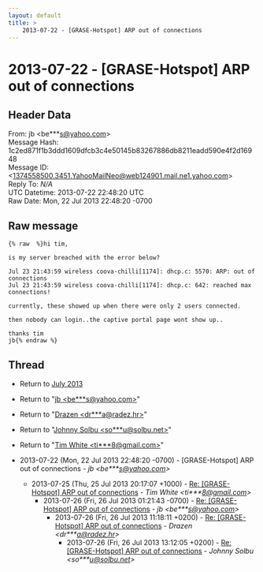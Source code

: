 ```yaml
---
layout: default
title: >
    2013-07-22 - [GRASE-Hotspot] ARP out of connections
---
```


# 2013-07-22 - [GRASE-Hotspot] ARP out of connections

## Header Data

From: jb \<be***s@yahoo.com\><br>
Message Hash: 1c2ed871f1b3ddd1609dfcb3c4e50145b83267886db8211eadd590e4f2d16948<br>
Message ID: \<1374558500.3451.YahooMailNeo@web124901.mail.ne1.yahoo.com\><br>
Reply To: _N/A_<br>
UTC Datetime: 2013-07-22 22:48:20 UTC<br>
Raw Date: Mon, 22 Jul 2013 22:48:20 -0700<br>

## Raw message

```
{% raw  %}hi tim,

is my server breached with the error below?

Jul 23 21:43:59 wireless coova-chilli[1174]: dhcp.c: 5570: ARP: out of connections
Jul 23 21:43:59 wireless coova-chilli[1174]: dhcp.c: 642: reached max connections!

currently, these showed up when there were only 2 users connected.

then nobody can login..the captive portal page wont show up..

thanks tim
jb{% endraw %}
```

## Thread

+ Return to [July 2013](/archive/2013/07)

+ Return to "[jb <be***s<span>@</span>yahoo.com>](/authors/be___s_at_yahoo_com)"
+ Return to "[Drazen <dr***a<span>@</span>radez.hr>](/authors/dr___a_at_radez_hr)"
+ Return to "[Johnny Solbu <so***u<span>@</span>solbu.net>](/authors/so___u_at_solbu_net)"
+ Return to "[Tim White <ti***8<span>@</span>gmail.com>](/authors/ti___8_at_gmail_com)"

+ 2013-07-22 (Mon, 22 Jul 2013 22:48:20 -0700) - [GRASE-Hotspot] ARP out of connections - _jb \<be***s@yahoo.com\>_
  + 2013-07-25 (Thu, 25 Jul 2013 20:17:07 +1000) - [Re: [GRASE-Hotspot] ARP out of connections](/archive/2013/07/25464956c8cf55e1e0c593a6342ff8442b36e91415181473720e1c178877c214) - _Tim White \<ti***8@gmail.com\>_
    + 2013-07-26 (Fri, 26 Jul 2013 01:21:43 -0700) - [Re: [GRASE-Hotspot] ARP out of connections](/archive/2013/07/ac617eb7fcc11a4e584f09d4a36e0d787a8761d32bc6299be1741c8d7819ee6f) - _jb \<be***s@yahoo.com\>_
      + 2013-07-26 (Fri, 26 Jul 2013 11:18:11 +0200) - [Re: [GRASE-Hotspot] ARP out of connections](/archive/2013/07/9c164b2f9a8ebee4a2511f53aae2b86871658212a29467edb42f54341f6169ff) - _Drazen \<dr***a@radez.hr\>_
        + 2013-07-26 (Fri, 26 Jul 2013 13:12:05 +0200) - [Re: [GRASE-Hotspot] ARP out of connections](/archive/2013/07/2ec15d90d5f1c470c7bc76ae26a724146d711c60367ff5d86565f2182984f381) - _Johnny Solbu \<so***u@solbu.net\>_


